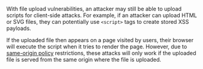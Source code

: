 <!-- @TODO: Link XSS from Client-side vulnerabilities -->
With file upload vulnerabilities, an attacker may still be able to upload scripts for client-side attacks. For example, if an attacker can upload HTML or SVG files, they can potentially use `<script>` tags to create stored XSS payloads.

If the uploaded file then appears on a page visited by users, their browser will execute the script when it tries to render the page. However, due to [same-origin policy](obsidian://open?vault=security-notes&file=Offensive%20Security%2FWeb%20Application%20Security%2FClient-side%20Vulnerabilities%2FCross-Origin%20Resource%20Sharing%20(CORS)%2FSame-origin%20Policy%2FIntroduction) restrictions, these attacks will only work if the uploaded file is served from the same origin where the file is uploaded.